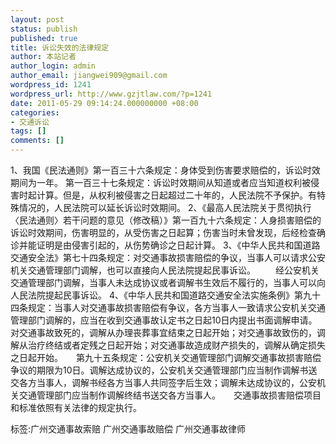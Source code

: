 ```yaml
---
layout: post
status: publish
published: true
title: 诉讼失效的法律规定
author: 本站记者
author_login: admin
author_email: jiangwei909@gmail.com
wordpress_id: 1241
wordpress_url: http://www.gzjtlaw.com/?p=1241
date: 2011-05-29 09:14:24.000000000 +08:00
categories:
- 交通诉讼
tags: []
comments: []
---
```

1、我国《民法通则》第一百三十六条规定：身体受到伤害要求赔偿的，诉讼时效期间为一年。  第一百三十七条规定：诉讼时效期间从知道或者应当知道权利被侵害时起计算。但是，从权利被侵害之日起超过二十年的，人民法院不予保护。有特殊情况的，人民法院可以延长诉讼时效期间。  2、《最高人民法院关于贯彻执行〈民法通则〉若干问题的意见（修改稿）》第一百九十六条规定：人身损害赔偿的诉讼时效期间，伤害明显的，从受伤害之日起算；伤害当时未曾发现，后经检查确诊并能证明是由侵害引起的，从伤势确诊之日起计算。 3、《中华人民共和国道路交通安全法》第七十四条规定：对交通事故损害赔偿的争议，当事人可以请求公安机关交通管理部门调解，也可以直接向人民法院提起民事诉讼。 　　经公安机关交通管理部门调解，当事人未达成协议或者调解书生效后不履行的，当事人可以向人民法院提起民事诉讼。  4、《中华人民共和国道路交通安全法实施条例》第九十四条规定：当事人对交通事故损害赔偿有争议，各方当事人一致请求公安机关交通管理部门调解的，应当在收到交通事故认定书之日起10日内提出书面调解申请。 对交通事故致死的，调解从办理丧葬事宜结束之日起开始；对交通事故致伤的，调解从治疗终结或者定残之日起开始；对交通事故造成财产损失的，调解从确定损失之日起开始。　　第九十五条规定：公安机关交通管理部门调解交通事故损害赔偿争议的期限为10日。调解达成协议的，公安机关交通管理部门应当制作调解书送交各方当事人，调解书经各方当事人共同签字后生效；调解未达成协议的，公安机关交通管理部门应当制作调解终结书送交各方当事人。　　交通事故损害赔偿项目和标准依照有关法律的规定执行。标签:广州交通事故索赔 广州交通事故赔偿 广州交通事故律师

